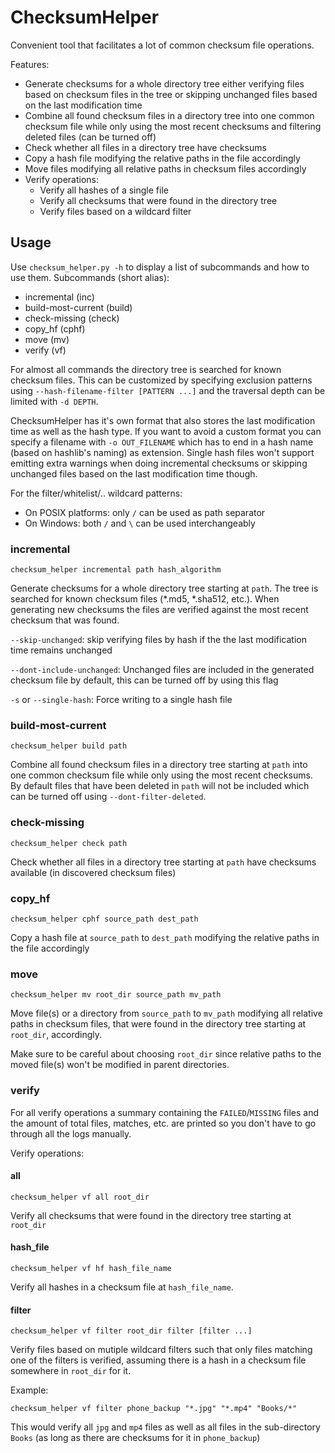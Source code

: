 # ChecksumHelper
Convenient tool that facilitates a lot of common checksum file operations.

Features:

- Generate checksums for a whole directory tree either verifying files based on checksum files in
  the tree or skipping unchanged files based on the last modification time
- Combine all found checksum files in a directory tree into one common checksum file while only
  using the most recent checksums and filtering deleted files (can be turned off)
- Check whether all files in a directory tree have checksums
- Copy a hash file modifying the relative paths in the file accordingly
- Move files modifying all relative paths in checksum files accordingly
- Verify operations:
    - Verify all hashes of a single file
    - Verify all checksums that were found in the directory tree
    - Verify files based on a wildcard filter

## Usage

Use `checksum_helper.py -h` to display a list of subcommands and how to use them.
Subcommands (short alias):
- incremental (inc)
- build-most-current (build)
- check-missing (check)
- copy\_hf (cphf)
- move (mv)
- verify (vf)

For almost all commands the directory tree is searched for known checksum files.
This can be customized by specifying exclusion patterns using `--hash-filename-filter [PATTERN ...]`
and the traversal depth can be limited with `-d DEPTH`.

ChecksumHelper has it's own format that also stores the last modification time as well as
the hash type. If you want to avoid a custom format you can specify a filename with
`-o OUT_FILENAME` which has to end in a hash name (based on hashlib's naming) as
extension. Single hash files won't support emitting extra warnings when doing
incremental checksums or skipping unchanged files based on the last modification
time though.

For the filter/whitelist/.. wildcard patterns:
- On POSIX platforms: only `/` can be used as path separator
- On Windows: both `/` and `\` can be used interchangeably


### incremental
```
checksum_helper incremental path hash_algorithm
```

Generate checksums for a whole directory tree starting at `path`. The tree is searched
for known checksum files (\*.md5, \*.sha512, etc.). When generating new checksums
the files are verified against the most recent checksum that was found.

`--skip-unchanged`: skip verifying files by hash if the the last modification time remains unchanged

`--dont-include-unchanged`: Unchanged files are included in the generated checksum
    file by default, this can be turned off by using this flag

`-s` or `--single-hash`: Force writing to a single hash file

### build-most-current
```
checksum_helper build path
```

Combine all found checksum files in a directory tree starting at `path` into
one common checksum file while only using the most recent checksums. By default
files that have been deleted in `path` will not be included which can be turned off
using `--dont-filter-deleted`.

### check-missing
```
checksum_helper check path
```

Check whether all files in a directory tree starting at `path` have checksums
available (in discovered checksum files)

### copy\_hf
```
checksum_helper cphf source_path dest_path
```
Copy a hash file at `source_path` to `dest_path` modifying the relative paths in
the file accordingly

### move
```
checksum_helper mv root_dir source_path mv_path
```

Move file(s) or a directory from `source_path` to `mv_path` modifying all relative
paths in checksum files, that were found in the directory tree starting at `root_dir`,
accordingly.

Make sure to be careful about choosing `root_dir` since relative paths to the moved
file(s) won't be modified in parent directories.

### verify

For all verify operations a summary containing the `FAILED`/`MISSING` files
and the amount of total files, matches, etc. are printed so you don't have to
go through all the logs manually.

Verify operations:

#### all
```
checksum_helper vf all root_dir
```

Verify all checksums that were found in the directory tree starting at `root_dir`

#### hash\_file
```
checksum_helper vf hf hash_file_name
```

Verify all hashes in a checksum file at `hash_file_name`.

#### filter
```
checksum_helper vf filter root_dir filter [filter ...]
```

Verify files based on mutiple wildcard filters such that only files matching
one of the filters is verified, assuming there is a hash in a checksum file
somewhere in `root_dir` for it.

Example:
```
checksum_helper vf filter phone_backup "*.jpg" "*.mp4" "Books/*"
```

This would verify all `jpg` and `mp4` files as well as all files in the
sub-directory `Books` (as long as there are checksums for it in `phone_backup`)
